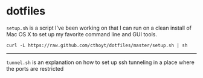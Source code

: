 # dotfiles

`setup.sh` is a script I've been working on that I can run on a clean install of Mac OS X to set up my favorite command line and GUI tools.

`curl -L https://raw.github.com/cthoyt/dotfiles/master/setup.sh | sh`

----

`tunnel.sh` is an explanation on how to set up ssh tunneling in a place where the ports are restricted
